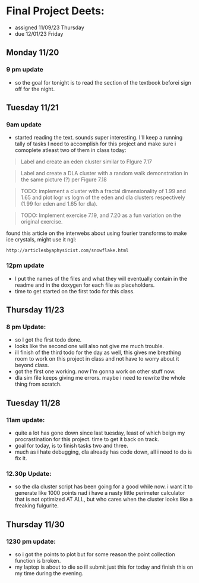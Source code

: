 # Final Project Deets:
- assigned 11/09/23 Thursday
- due 12/01/23 Friday
## Monday 11/20
### 9 pm update
- so the goal for tonight is to read the section of the textbook beforei sign off for the night. 
## Tuesday 11/21
### 9am update
- started reading the text. sounds super interesting. I'll keep a running tally of tasks I need to accomplish for this project and make sure i comoplete atleast two of them in class today:

> Label and create an eden cluster similar to FIgure 7.17

> Label and create a DLA cluster with a random walk demonstration in the same picture (?) per Figure 7.18

> TODO: implement a cluster with a fractal dimensionality of 1.99 and 1.65 and plot logr vs logm of the eden and dla clusters respectively (1.99 for eden and 1.65 for dla). 

> TODO: Implement exercise 7.19, and 7.20 as a fun variation on the original exercise.

found this article on the interwebs about using fourier transforms to make ice crystals, might use it ngl:

    http://articlesbyaphysicist.com/snowflake.html

### 12pm update
- I put the names of the files and what they will eventually contain in the readme and in the doxygen for each file as placeholders.
- time to get started on the first todo for this class. 
## Thursday 11/23
### 8 pm Update:
- so I got the first todo done. 
- looks like the second one will also not give me much trouble. 
- ill finish of the third todo for the day as well, this gives me breathing room to work on this project in class and not have to worry about it beyond class.
- got the first one working. now I'm gonna work on other stuff now.
- dla sim file keeps giving me errors. maybe i need to rewrite the whole thing from scratch.
## Tuesday 11/28
### 11am update:
- quite a lot has gone down since last tuesday, least of which beign my procrastination for this project. time to get it back on track. 
- goal for today, is to finish tasks two and three.
- much as i hate debugging, dla already has code down, all i need to do is fix it.
### 12.30p Update:
- so the dla cluster script has been going for a good while now. i want it to generate like 1000 points nad i have a nasty little perimeter calculator that is not optimized AT ALL, but who cares when the cluster looks like a freaking fulgurite.
## Thursday 11/30
### 1230 pm update:
- so i got the points to plot but for some reason the point collection function is broken. 
- my laptop is about to die so ill submit just this for today and finish this on my time during the evening. 